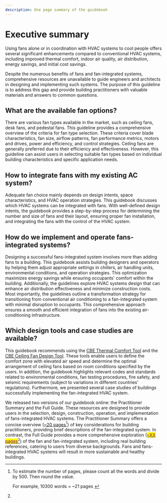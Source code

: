 ```yaml
---
description: One page summary of the guidebook
---
```


# Executive summary

Using fans alone or in coordination with HVAC systems to cool people offers several significant enhancements compared to conventional HVAC systems, including improved thermal comfort, indoor air quality, air distribution, energy savings, and initial cost savings.

Despite the numerous benefits of fans and fan-integrated systems, comprehensive resources are unavailable to guide engineers and architects in designing and implementing such systems. The purpose of this guideline is to address this gap and provide building practitioners with valuable materials and answers to common questions.

## What are the available fan options?

There are various fan types available in the market, such as ceiling fans, desk fans, and pedestal fans. This guideline provides a comprehensive overview of the criteria for fan type selection. These criteria cover blade characteristics, fan size, airflow patterns, fan performance metrics, motors and drives, power and efficiency, and control strategies. Ceiling fans are generally preferred due to their efficiency and effectiveness. However, this guideline can assist users in selecting suitable fan types based on individual building characteristics and specific application needs.

## How to integrate fans with my existing AC system?

Adequate fan choice mainly depends on design intents, space characteristics, and HVAC operation strategies. This guidebook discusses which HVAC systems can be integrated with fans. With well-defined design intents, the guidebook provides a step-by-step process for determining the number and size of fans and their layout, ensuring proper fan installation, and integrating the fans with the control of the HVAC system.

## How do we implement and operate fans-integrated systems?

Designing a successful fans-integrated system involves more than adding fans to a building. This guidebook assists building designers and operators by helping them adjust appropriate settings in chillers, air handling units, environmental conditions, and operation strategies. This optimization maximizes energy savings while ensuring occupants' comfort within the building. Additionally, the guidelines explore HVAC systems design that can enhance air distribution effectiveness and minimize construction costs. Most importantly, the guidelines outline a transformation strategy for transitioning from conventional air conditioning to a fan-integrated system with minimal disruption to occupants. This comprehensive approach ensures a smooth and efficient integration of fans into the existing air-conditioning infrastructure.

## Which design tools and case studies are available?

This guidebook recommends using the [CBE Thermal Comfort Tool](https://comfort.cbe.berkeley.edu/) and the [CBE Ceiling Fan Design Tool](https://centerforthebuiltenvironment.github.io/fan-tool/). These tools enable users to define the comfort zone with elevated air speed and determine the optimal arrangement of ceiling fans based on room conditions specified by the users. In addition, the guidebook highlights relevant codes and standards related to environmental conditions, fan testing procedures, fire safety, and seismic requirements (subject to variations in different countries' regulations). Furthermore, we presented several case studies of buildings successfully implementing the fan-integrated HVAC system.

We released two versions of our guidebook online: the Practitioner Summary and the Full Guide. These resources are designed to provide users in the selection, design, construction, operation, and implementation of fans-integrated HVAC systems. The Practitioner Summary offers a concise overview ([\~20 pages](#user-content-fn-1)[^1]) of key considerations for building practitioners, providing brief descriptions of the fan-integrated system. In contrast, the Full Guide provides a more comprehensive exploration ([<mark style="color:purple;">\~XX pages</mark>](#user-content-fn-2)[^2]) of the fan and fan-integrated system, including real building references, catering to users from diverse backgrounds. Fans and fans-integrated HVAC systems will result in more sustainable and healthy buildings.



[^1]: To estimate the number of pages, please count all the words and divide by 500. Then round the value.&#x20;

    For example, 10300 words = \~21 pages&#x20;

[^2]: 
